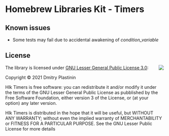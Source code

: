 # Homebrew Libraries Kit - Timers

## Known issues

- Some tests may fail due to accidental awakening of *condition_variable*

## License

<img align="right" src="https://www.gnu.org/graphics/lgplv3-with-text-154x68.png">

The library is licensed under [GNU Lesser General Public License 3.0](https://www.gnu.org/licenses/lgpl-3.0.txt):

Copyright © 2021 Dmitry Plastinin

Hlk Timers is free software: you can redistribute it and/or modify it under the terms of the GNU Lesser General Public License as pubblished by the Free Software Foundation, either version 3 of the License, or (at your option) any later version.

Hlk Timers is distributed in the hope that it will be useful, but WITHOUT ANY WARRANTY; without even the implied warranty of MERCHANTABILITY or FITNESS FOR A PARTICULAR PURPOSE. See the GNU Lesser Public License for more details